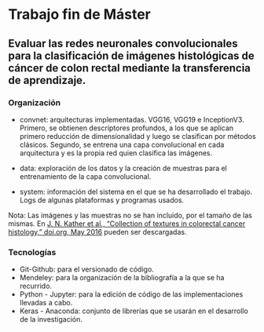 # Trabajo fin de Máster


## Evaluar las redes neuronales convolucionales para la clasificación de imágenes histológicas de cáncer de colon rectal mediante la transferencia de aprendizaje.

### Organización

* convnet: arquitecturas implementadas. VGG16, VGG19 e InceptionV3. Primero, se obtienen descriptores profundos, a los que se aplican primero reducción de dimensionalidad y luego se clasifican por métodos clásicos. Segundo, se entrena una capa convolucional en cada arquitectura y es la propia red quien clasifica las imágenes.

* data: exploración de los datos y la creación de muestras para el entrenamiento de la capa convolucional.

* system: información del sistema en el que se ha desarrollado el trabajo. Logs de algunas plataformas y programas usados.

Nota: Las imágenes y las muestras no se han incluido, por el tamaño de las mismas. En [J. N. Kather et al., “Collection of textures in colorectal cancer histology,” doi.org, May 2016](https://zenodo.org/record/53169/export/hx) pueden ser descargadas.

### Tecnologías

* Git-Github: para el versionado de código.
* Mendeley: para la organización de la bibliografía a la que se ha recurrido.
* Python - Jupyter: para la edición de código de las implementaciones llevadas a cabo.
* Keras - Anaconda: conjunto de librerías que se usarán en el desarrollo de la investigación.
